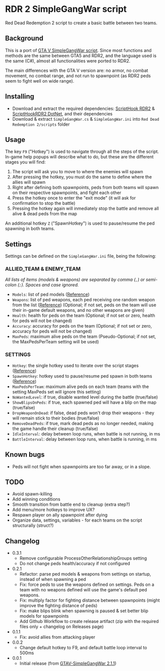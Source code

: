 ﻿# RDR 2 SimpleGangWar script

Red Dead Redemption 2 script to create a basic battle between two teams.

## Background

This is a port of [GTA V SimpleGangWar script](https://github.com/David-Lor/GTAV-SimpleGangWar).
Since most functions and methods are the same between GTA5 and RDR2, and the language used is the same (C#), almost all functionalities were ported to RDR2.

The main differences with the GTA V version are: no armor, no combat movement, no combat range, and not run to spawnpoint (as RDR2 peds seem to fight well on wide range).

## Installing

- Download and extract the required dependencies: [ScriptHook RDR2](http://www.dev-c.com/rdr2/scripthookrdr2) & [ScriptHookRDR2 DotNet](https://github.com/Saltyq/ScriptHookRDR2DotNet), and their dependencies
- Download & extract `SimpleGangWar.cs` & `SimpleGangWar.ini` into `Red Dead Redemption 2/scripts` folder

## Usage

The key `F9` ("Hotkey") is used to navigate through all the steps of the script. In-game help popups will describe what to do, but these are the different stages you will find:

1. The script will ask you to move to where the enemies will spawn
2. After pressing the hotkey, you must do the same to define where the allies will spawn
3. Right after defining both spawnpoints, peds from both teams will spawn on their respective spawnpoints, and fight each other
4. Press the hotkey once to enter the "exit mode" (it will ask for confirmation to stop the battle)
5. Pressing the hotkey again will inmediately stop the battle and remove all alive & dead peds from the map

An additional hotkey `Z` ("SpawnHotkey") is used to pause/resume the ped spawning in both teams.

## Settings

Settings can be defined on the `SimpleGangWar.ini` file, being the following:

### ALLIED_TEAM & ENEMY_TEAM

_All lists of items (models & weapons) are separated by comma (`,`) or semi-colon (`;`). Spaces and case ignored._

- `Models`: list of ped models ([Reference](https://github.com/Saltyq/ScriptHookRDR2DotNet/blob/master/source/scripting_v3/RDR2/Entities/Peds/PedHash.cs))
- `Weapons`: list of ped weapons, each ped receiving one random weapon from the list ([Reference](https://github.com/Saltyq/ScriptHookRDR2DotNet/blob/2d3fbb501bc138554fd42aca9e12aba4c763f0f9/source/scripting_v3/RDR2/Weapons/Weapon.cs#L103))
  (Optional; if not set, peds on the team will use their in-game default weapons, and no other weapons are given)
- `Health`: health for peds on the team (Optional; if not set or zero, health for peds will not be changed)
- `Accuracy`: accuracy for peds on the team (Optional; if not set or zero, accuracy for peds will not be changed)
- `MaxPeds`: maximum alive peds on the team (Pseudo-Optional; if not set, the MaxPedsPerTeam setting will be used)

### SETTINGS

- `Hotkey`: the single hotkey used to iterate over the script stages ([Reference](https://docs.microsoft.com/en-us/dotnet/api/system.windows.input.key?view=netcore-3.1#fields))
- `SpawnHotkey`: hotkey used to pause/resume ped spawn in both teams ([Reference](https://docs.microsoft.com/en-us/dotnet/api/system.windows.input.key?view=netcore-3.1#fields))
- `MaxPedsPerTeam`: maximum alive peds on each team (teams with the setting MaxPeds set will ignore this setting)
- `NoWantedLevel`: if true, disable wanted level during the battle (true/false)
- `ShowBlipsOnPeds`: if true, each spawned ped will have a blip on the map (true/false)
- `DropWeaponOnDead`: if false, dead peds won't drop their weapons - they will remain stick to their bodies (true/false)
- `RemoveDeadPeds`: if true, mark dead peds as no longer needed, making the game handle their cleanup (true/false)
- `IdleInterval`: delay between loop runs, when battle is not running, in ms
- `BattleInterval`: delay between loop runs, when battle is running, in ms

## Known bugs

- Peds will not fight when spawnpoints are too far away, or in a slope.

## TODO

- Avoid spawn-killing
- Add winning conditions
- Smooth transition from battle end to cleanup (extra step?)
- Add menu/more hotkeys to improve UX?
- Respawn player on ally spawnpoint after dying
- Organize data, settings, variables - for each teams on the script structurally (struct?)

## Changelog

- 0.3.1
    - Remove configurable ProcessOtherRelationshipGroups setting
    - Do not change peds health/accuracy if not configured
- 0.2.1
    - Refactor: parse ped models & weapons from settings on startup, instead of when spawning a ped
    - Fix: force peds to use the weapons defined on settings. Peds on a team with no weapons defined will use the game's default ped weapons.
    - Fix: multiply factor for fighting distance between spawnpoints (might improve the fighting distance of peds)
    - Fix: make blips blink when spawning is paused & set better blip models for spawnpoints
    - Add Github Workflow to create release artifact (zip with the required files only + changelog on Releases page)
- 0.1.1
    - Fix: avoid allies from attacking player
- 0.0.2
    - Change default hotkey to F9, and default battle loop interval to 500ms
- 0.0.1
    - Initial release (from [GTAV-SimpleGangWar 2.1.1](https://github.com/David-Lor/GTAV-SimpleGangWar/releases/tag/2.1.1))
